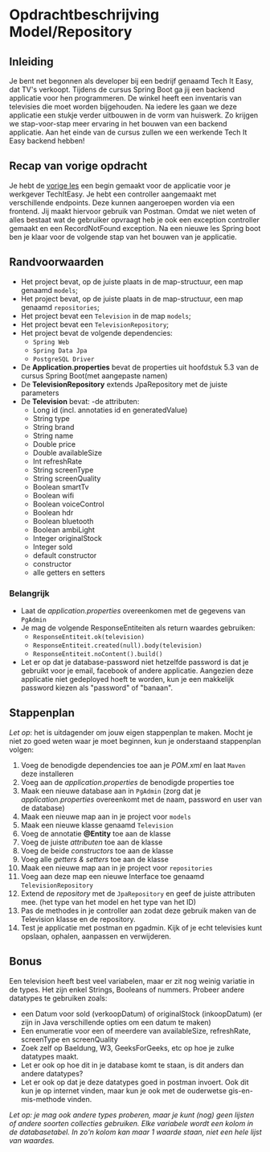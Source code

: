# Opdrachtbeschrijving Model/Repository

## Inleiding

Je bent net begonnen als developer bij een bedrijf genaamd Tech It Easy, dat TV's verkoopt. Tijdens de cursus Spring Boot ga jij een backend applicatie voor hen programmeren. De winkel heeft een inventaris van televisies die moet worden bijgehouden. Na iedere les gaan we deze applicatie een stukje verder uitbouwen in de vorm van huiswerk. Zo krijgen we stap-voor-stap meer ervaring in het bouwen van een backend applicatie. Aan het einde van de cursus zullen we een werkende Tech It Easy backend hebben!

## Recap van vorige opdracht

Je hebt de [vorige les](https://github.com/hogeschoolnovi/backend-spring-boot-tech-it-easy-controller-uitwerkingen) een begin gemaakt voor de applicatie voor je werkgever TechItEasy. Je hebt een controller aangemaakt met verschillende endpoints. Deze kunnen aangeroepen worden via een frontend. Jij maakt hiervoor gebruik van Postman. Omdat we niet weten of alles bestaat wat de gebruiker opvraagt heb je ook een exception controller gemaakt en een RecordNotFound exception. Na een nieuwe les Spring boot ben je klaar voor de volgende stap van het bouwen van je applicatie. 

## Randvoorwaarden

- Het project bevat, op de juiste plaats in de map-structuur, een map genaamd `models`;
- Het project bevat, op de juiste plaats in de map-structuur, een map genaamd `repositories`;
- Het project bevat een `Television` in de map `models`;
- Het project bevat een `TelevisionRepository`;
- Het project bevat de volgende dependencies: 
  - `Spring Web`
  - `Spring Data Jpa`
  - `PostgreSQL Driver`
- De **Application.properties** bevat de properties uit hoofdstuk 5.3 van de cursus Spring Boot(met aangepaste namen)
- De **TelevisionRepository** extends JpaRepository met de juiste parameters
- De **Television** bevat:
  -de attributen:
    - Long id (incl. annotaties id en generatedValue)
    - String type
    - String brand
    - String name
    - Double price
    - Double availableSize
    - Int refreshRate
    - String screenType
    - String screenQuality
    - Boolean smartTv
    - Boolean wifi
    - Boolean voiceControl
    - Boolean hdr
    - Boolean bluetooth
    - Boolean ambiLight
    - Integer originalStock
    - Integer sold
  - default constructor
  - constructor
  - alle getters en setters
  
### Belangrijk
- Laat de _application.properties_ overeenkomen met de gegevens van `PgAdmin`
- Je mag de volgende ResponseEntiteiten als return waardes gebruiken:
  - `ResponseEntiteit.ok(television)`
  - `ResponseEntiteit.created(null).body(television)`
  - `ResponseEntiteit.noContent().build()`
- Let er op dat je database-password niet hetzelfde password is dat je gebruikt voor je email, facebook of andere applicatie. Aangezien deze applicatie niet gedeployed hoeft te worden, kun je een makkelijk password kiezen als "password" of "banaan".

## Stappenplan
_Let op_: het is uitdagender om jouw eigen stappenplan te maken. Mocht je niet zo goed weten waar je moet beginnen, kun je onderstaand stappenplan volgen:

1. Voeg de benodigde dependencies toe aan je _POM.xml_ en laat `Maven` deze installeren
2. Voeg aan de _application.properties_ de benodigde properties toe
3. Maak een nieuwe database aan in `PgAdmin` (zorg dat je _application.properties_ overeenkomt met de naam, password en user van de database)
4. Maak een nieuwe map aan in je project voor `models`
5. Maak een nieuwe klasse genaamd `Television`
6. Voeg de annotatie **@Entity** toe aan de klasse
7. Voeg de juiste _attributen_ toe aan de klasse
8. Voeg de beide _constructors_ toe aan de klasse
9. Voeg alle _getters & setters_ toe aan de klasse
10. Maak een nieuwe map aan in je project voor `repositories`
11. Voeg aan deze map een nieuwe Interface toe genaamd `TelevisionRepository`
12. Extend de _repository_ met de `JpaRepository` en geef de juiste attributen mee. (het type van het model en het type van het ID)
13. Pas de methodes in je controller aan zodat deze gebruik maken van de Television klasse en de repository.
14. Test je applicatie met postman en pgadmin. Kijk of je echt televisies kunt opslaan, ophalen, aanpassen en verwijderen.

## Bonus
Een television heeft best veel variabelen, maar er zit nog weinig variatie in de types. Het zijn enkel Strings, Booleans of nummers. Probeer andere datatypes te gebruiken zoals:
- een Datum voor sold (verkoopDatum) of originalStock (inkoopDatum) (er zijn in Java verschillende opties om een datum te maken)
- Een enumeratie voor een of meerdere van availableSize, refreshRate, screenType en screenQuality
- Zoek zelf op Baeldung, W3, GeeksForGeeks, etc op hoe je zulke datatypes maakt.
- Let er ook op hoe dit in je database komt te staan, is dit anders dan andere datatypes?
- Let er ook op dat je deze datatypes goed in postman invoert. Ook dit kun je op internet vinden, maar kun je ook met de ouderwetse gis-en-mis-methode vinden.

 _Let op: je mag ook andere types proberen, maar je kunt (nog) geen lijsten of andere soorten collecties gebruiken. Elke variabele wordt een kolom in de databasetabel. In zo'n kolom kan maar 1 waarde staan, niet een hele lijst van waardes._
